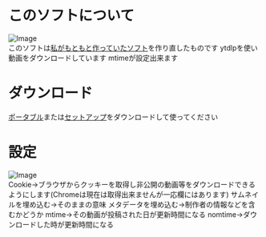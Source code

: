 # このソフトについて
![Image](https://github.com/user-attachments/assets/cf565437-846a-476f-9137-9171ab825e0e)\
このソフトは[私がもともと作っていたソフト](https://github.com/ENU-DAYO/Strongest-Invincible-Super-Ultra-God-God-God-Downloader)を作り直したものです
ytdlpを使い動画をダウンロードしています
mtimeが設定出来ます
# ダウンロード
[ポータブル](https://github.com/ENU-DAYO/C-Strongest-Invincible-Super-Ultra-God-God-God-Downloader/releases/download/v1.0/C-Strongest-Invincible-Super-Ultra-God-God-God-Downloader-Portable.zip)または[セットアップ](https://github.com/ENU-DAYO/C-Strongest-Invincible-Super-Ultra-God-God-God-Downloader/releases/download/v1.0/C-Strongest-Invincible-Super-Ultra-God-God-God-Downloader-Setup.exe)をダウンロードして使ってください
# 設定
![Image](https://github.com/user-attachments/assets/0fa17822-6d32-483d-bd9e-bf727935033c)\
Cookie→ブラウザからクッキーを取得し非公開の動画等をダウンロードできるようにします(Chromeは現在は取得出来ませんが一応欄にはあります)
サムネイルを埋め込む→そのままの意味
メタデータを埋め込む→制作者の情報などを含むかどうか
mtime→その動画が投稿された日が更新時間になる
nomtime→ダウンロードした時が更新時間になる
